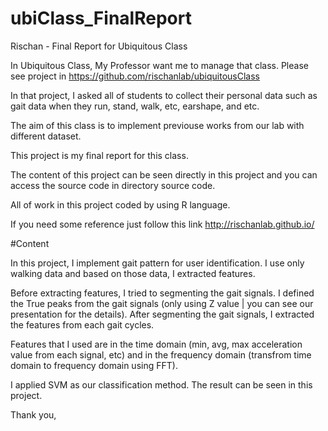 # ubiClass_FinalReport

Rischan - Final Report for Ubiquitous Class

In Ubiquitous Class, My Professor want me to manage that class. Please see project in https://github.com/rischanlab/ubiquitousClass

In that project, I asked all of students to collect their personal data such as gait data when they run, stand, walk, etc, earshape, 
and etc. 

The aim of this class is to implement previouse works from our lab with different dataset. 

This project is my final report for this class.

The content of this project can be seen directly in this project and you can access the source code in directory source code. 

All of work in this project coded by using R language. 

If you need some reference just follow this link http://rischanlab.github.io/

#Content

In this project, I implement gait pattern for user identification. I use only walking data and based on those data, I extracted features. 

Before extracting features, I tried to segmenting the gait signals. I defined the True peaks from the gait signals (only using Z value | you can see our presentation for the details).  After segmenting the gait signals, I extracted the features from each gait cycles. 

Features that I used are in the time domain (min, avg, max acceleration value from each signal, etc) and in the frequency domain (transfrom time domain to frequency domain using FFT). 

I applied SVM as our classification method. The result can be seen in this project. 

Thank you, 
